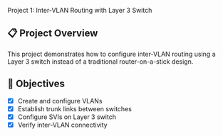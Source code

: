 Project 1: Inter-VLAN Routing with Layer 3 Switch

## 📋 Project Overview
This project demonstrates how to configure inter-VLAN routing using a Layer 3 switch instead of a traditional router-on-a-stick design.

## 🎯 Objectives
- [x] Create and configure VLANs
- [x] Establish trunk links between switches
- [x] Configure SVIs on Layer 3 switch
- [x] Verify inter-VLAN connectivity
